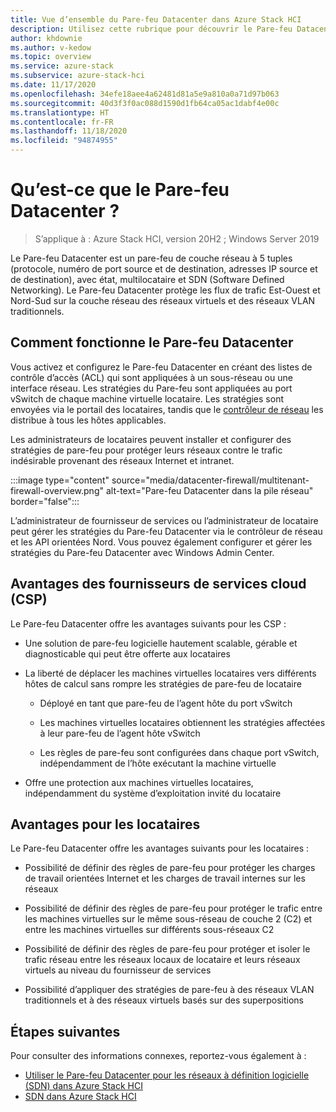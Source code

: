 ```yaml
---
title: Vue d’ensemble du Pare-feu Datacenter dans Azure Stack HCI
description: Utilisez cette rubrique pour découvrir le Pare-feu Datacenter dans Azure Stack HCI.
author: khdownie
ms.author: v-kedow
ms.topic: overview
ms.service: azure-stack
ms.subservice: azure-stack-hci
ms.date: 11/17/2020
ms.openlocfilehash: 34efe18aee4a62481d81a5e9a810a0a71d97b063
ms.sourcegitcommit: 40d3f3f0ac088d1590d1fb64ca05ac1dabf4e00c
ms.translationtype: HT
ms.contentlocale: fr-FR
ms.lasthandoff: 11/18/2020
ms.locfileid: "94874955"
---
```

# <a name="what-is-datacenter-firewall"></a>Qu’est-ce que le Pare-feu Datacenter ?

> S’applique à : Azure Stack HCI, version 20H2 ; Windows Server 2019

Le Pare-feu Datacenter est un pare-feu de couche réseau à 5 tuples (protocole, numéro de port source et de destination, adresses IP source et de destination), avec état, multilocataire et SDN (Software Defined Networking). Le Pare-feu Datacenter protège les flux de trafic Est-Ouest et Nord-Sud sur la couche réseau des réseaux virtuels et des réseaux VLAN traditionnels.

## <a name="how-datacenter-firewall-works"></a>Comment fonctionne le Pare-feu Datacenter

Vous activez et configurez le Pare-feu Datacenter en créant des listes de contrôle d’accès (ACL) qui sont appliquées à un sous-réseau ou une interface réseau. Les stratégies du Pare-feu sont appliquées au port vSwitch de chaque machine virtuelle locataire. Les stratégies sont envoyées via le portail des locataires, tandis que le [contrôleur de réseau](network-controller-overview.md) les distribue à tous les hôtes applicables.

Les administrateurs de locataires peuvent installer et configurer des stratégies de pare-feu pour protéger leurs réseaux contre le trafic indésirable provenant des réseaux Internet et intranet.

:::image type="content" source="media/datacenter-firewall/multitenant-firewall-overview.png" alt-text="Pare-feu Datacenter dans la pile réseau" border="false":::

L’administrateur de fournisseur de services ou l’administrateur de locataire peut gérer les stratégies du Pare-feu Datacenter via le contrôleur de réseau et les API orientées Nord. Vous pouvez également configurer et gérer les stratégies du Pare-feu Datacenter avec Windows Admin Center.

## <a name="advantages-for-cloud-service-providers"></a>Avantages des fournisseurs de services cloud (CSP)

Le Pare-feu Datacenter offre les avantages suivants pour les CSP :

- Une solution de pare-feu logicielle hautement scalable, gérable et diagnosticable qui peut être offerte aux locataires

- La liberté de déplacer les machines virtuelles locataires vers différents hôtes de calcul sans rompre les stratégies de pare-feu de locataire

    - Déployé en tant que pare-feu de l’agent hôte du port vSwitch

    - Les machines virtuelles locataires obtiennent les stratégies affectées à leur pare-feu de l’agent hôte vSwitch

    - Les règles de pare-feu sont configurées dans chaque port vSwitch, indépendamment de l’hôte exécutant la machine virtuelle

- Offre une protection aux machines virtuelles locataires, indépendamment du système d’exploitation invité du locataire

## <a name="advantages-for-tenants"></a>Avantages pour les locataires

Le Pare-feu Datacenter offre les avantages suivants pour les locataires :

- Possibilité de définir des règles de pare-feu pour protéger les charges de travail orientées Internet et les charges de travail internes sur les réseaux

- Possibilité de définir des règles de pare-feu pour protéger le trafic entre les machines virtuelles sur le même sous-réseau de couche 2 (C2) et entre les machines virtuelles sur différents sous-réseaux C2

- Possibilité de définir des règles de pare-feu pour protéger et isoler le trafic réseau entre les réseaux locaux de locataire et leurs réseaux virtuels au niveau du fournisseur de services

- Possibilité d’appliquer des stratégies de pare-feu à des réseaux VLAN traditionnels et à des réseaux virtuels basés sur des superpositions

## <a name="next-steps"></a>Étapes suivantes

Pour consulter des informations connexes, reportez-vous également à :

- [Utiliser le Pare-feu Datacenter pour les réseaux à définition logicielle (SDN) dans Azure Stack HCI](../manage/use-datacenter-firewall.md)
- [SDN dans Azure Stack HCI](software-defined-networking.md)